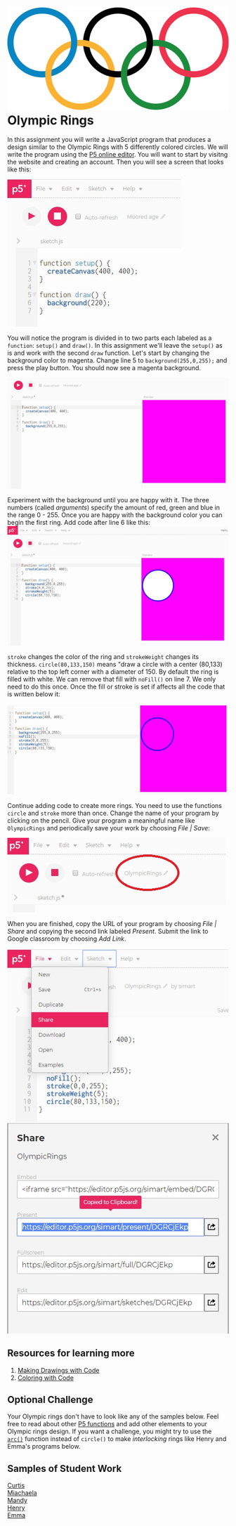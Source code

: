 ![](Olympic.png)      
Olympic Rings
=======================
In this assignment you will write a JavaScript program that produces a design similar to the Olympic Rings with 5 differently colored circles. We will write the program using the [P5 online editor](https://editor.p5js.org/). You will want to start by visitng the website and creating an account. Then you will see a screen that looks like this:

![](Olympic1.JPG)   

You will notice the program is divided in to two parts each labeled as a `function`: `setup()` and `draw()`. In this assignment we'll leave the `setup()` as is and work with the second `draw` function. Let's start by changing the background color to magenta. Change line 5 to `background(255,0,255);` and press the play button. You should now see a magenta background.

![](Olympic2.JPG)    

Experiment with the background until you are happy with it. The three numbers (called *arguments*) specify the amount of red, green and blue in the range 0 - 255. Once you are happy with the background color you can begin the first ring. Add code after line 6 like this:   
![](Olympic3.JPG)    

`stroke` changes the color of the ring and `strokeWeight` changes its thickness. `circle(80,133,150)` means "draw a circle with a center (80,133) relative to the top left corner with a diameter of 150. By default the ring is filled with white. We can remove that fill with `noFill()` on line 7. We only need to do this once. Once the fill or stroke is set if affects all the code that is written below it:

![](Olympic4.JPG)   

Continue adding code to create more rings. You need to use the functions `circle` and `stroke`  more than once. Change the name of your program by clicking on the pencil. Give your program a meaningful name like `OlympicRings` and periodically save your work by choosing *File | Save*:

![](OlympicName.jpg)

When you are finished, copy the URL of your program by choosing *File | Share* and copying the second link labeled *Present*. Submit the link to Google classroom by choosing *Add Link*.

![](OlympicShare1.jpg)   
![](OlympicShare2.jpg)    

Resources for learning more
------------------------------------------
1. [Making Drawings with Code](https://www.khanacademy.org/computing/computer-programming/programming/drawing-basics/pt/making-drawings-with-code)
2. [Coloring with Code](https://www.khanacademy.org/computing/computer-programming/programming/coloring/pt/coloring-with-code)


Optional Challenge
------------------
Your Olympic rings don't have to look like any of the samples below. Feel free to read about other [P5 functions](https://p5js.org/reference/) and add other elements to your Olympic rings design. If you want a challenge, you might try to use the [`arc()`](https://p5js.org/reference/#/p5/arc) function instead of `circle()` to make *interlocking* rings like Henry and Emma's programs below.


Samples of Student Work   
-----------------------   
[Curtis](https://editor.p5js.org/culee/present/RjS8wMgr)   
[Miachaela](https://editor.p5js.org/michaela29/present/V2ZG81aK)   
[Mandy](OlympicRingsMandy.PNG)   
[Henry](OlympicRingsHenry.PNG)   
[Emma](OlympicRingsEmma.PNG)   
